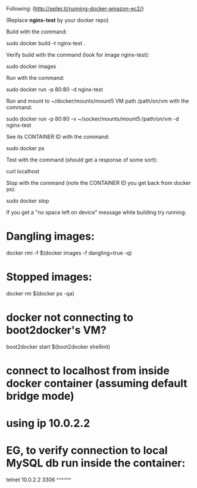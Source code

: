 Following: (http://seiler.it/running-docker-amazon-ec2/)

(Replace **nginx-test** by your docker repo)

Build with the command:

sudo docker build -t nginx-test .


Verify build with the command (look for image nginx-test):

sudo docker images


Run with the command:

sudo docker run -p 80:80 -d nginx-test

Run and mount to ~/docker/mounts/mount5 VM path /path/on/vm with the command:

sudo docker run -p 80:80 -v ~/socker/mounts/mount5:/path/on/vm -d nginx-test


See its CONTAINER ID with the command:

sudo docker ps 


Test with the command (should get a response of some sort):

curl localhost


Stop with the command (note the CONTAINER ID you get back from docker ps):

sudo docker stop <CONTAINER ID>


If you get a "no space left on device" message while building try running:

# Dangling images:
docker rmi -f $(docker images -f dangling=true -q)  
# Stopped images:
docker rm $(docker ps -qa)

# docker not connecting to boot2docker's VM?
boot2docker start
$(boot2docker shellinit)

# connect to localhost from inside docker container (assuming default bridge mode)
# using ip 10.0.2.2
# EG, to verify connection to local MySQL db run inside the container:
telnet 10.0.2.2 3306                             ^^^^^^